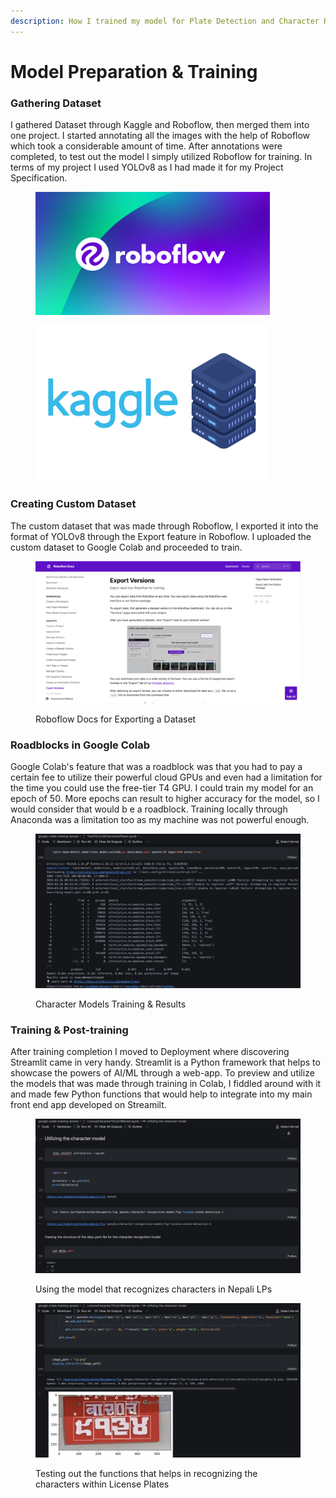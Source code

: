 ```yaml
---
description: How I trained my model for Plate Detection and Character Recognition
---
```


# Model Preparation & Training

### Gathering Dataset

I gathered Dataset through Kaggle and Roboflow, then merged them into one project. I started annotating all the images with the help of Roboflow which took a considerable amount of time. After annotations were completed, to test out the model I simply utilized Roboflow for training. In terms of my project I used YOLOv8 as I had made it for my Project Specification.

<figure><img src=".gitbook/assets/image (5).png" alt="" width="375"><figcaption></figcaption></figure>

<figure><img src=".gitbook/assets/image (7).png" alt="" width="375"><figcaption></figcaption></figure>

### Creating Custom Dataset

The custom dataset that was made through Roboflow, I exported it into the format of YOLOv8 through the Export feature in Roboflow. I uploaded the custom dataset to Google Colab and proceeded to train.

<figure><img src=".gitbook/assets/image (4).png" alt=""><figcaption><p>Roboflow Docs for Exporting a Dataset</p></figcaption></figure>

### Roadblocks in Google Colab

Google Colab's feature that was a roadblock was that you had to pay a certain fee to utilize their powerful cloud GPUs and even had a limitation for the time you could use the free-tier T4 GPU. I could train my model for an epoch of 50. More epochs can result to higher accuracy for the model, so I would consider that would b e a roadblock. Training locally through Anaconda was a limitation too as my machine was not powerful enough.

<figure><img src=".gitbook/assets/image (1) (1).png" alt=""><figcaption><p>Character Models Training &#x26; Results</p></figcaption></figure>

### Training & Post-training

After training completion I moved to Deployment where discovering Streamlit came in very handy. Streamlit is a Python framework that helps to showcase the powers of AI/ML through a web-app. To preview and utilize the models that was made through training in Colab, I fiddled around with it and made few Python functions that would help to integrate into my main front end app developed on Streamilt.&#x20;

<figure><img src=".gitbook/assets/image (3).png" alt=""><figcaption><p>Using the model that recognizes characters in Nepali LPs</p></figcaption></figure>

<figure><img src=".gitbook/assets/image (2) (1).png" alt=""><figcaption><p>Testing out the functions that helps in recognizing the characters within License Plates</p></figcaption></figure>





